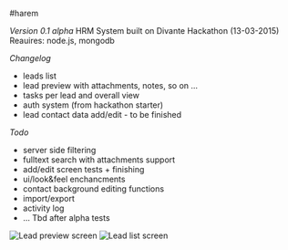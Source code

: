 #harem

*Version 0.1 alpha*
HRM System built on Divante Hackathon (13-03-2015)
Reauires: node.js, mongodb

*Changelog*
- leads list
- lead preview with attachments, notes, so on ...
- tasks per lead and overall view
- auth system (from hackathon starter)
- lead contact data add/edit - to be finished

*Todo*
- server side filtering
- fulltext search with attachments support
- add/edit screen tests + finishing
- ui/look&feel enchancments
- contact background editing functions
- import/export
- activity log
- ... Tbd after alpha tests

![Lead preview screen](https://www.dropbox.com/s/zompc4pug76udzt/Zrzut%20ekranu%202015-03-18%2009.43.27.png?dl=1)
![Lead list screen](https://www.dropbox.com/s/0xycjum69feot5y/Zrzut%20ekranu%202015-03-18%2009.44.03.png?dl=1)

